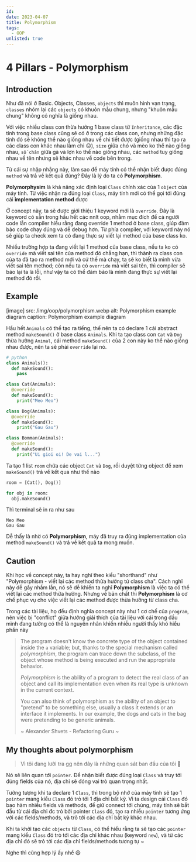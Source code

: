 ```yaml
---
id:
date: 2023-04-07
title: Polymorphism
tags:
  - OOP
unlisted: true
---
```


# 4 Pillars - Polymorphism

## Introduction

Như đã nói ở ⁠Basic. Objects, Classes, `objects` thì muôn hình vạn trạng, `classes` nhóm lại các `objects` có khuôn mẫu chung, nhưng "khuôn mẫu chung" không có nghĩa là giống nhau.

Với việc nhiều class con thừa hưởng 1 base class từ `Inheritance`, các đặc tính trong base class cũng sẽ có ở trong các class con, nhưng những đặc tính đó sẽ không thể nào giống nhau về chi tiết được (giống nhau thì tạo ra các class con khác nhau làm chi 😐), `size` giữa chó và mèo ko thể nào giống nhau, `số chân` giữa gà và lợn ko thể nào giống nhau, các `method` tuy giống nhau về tên nhưng sẽ khác nhau về code bên trong.

Từ cái sự nhập nhằng này, làm sao để máy tính có thể nhận biết được đúng `method` và trả về kết quả đúng? Đây là lý do ta có **Polymorphism**.

**Polymorphysim** là khả năng xác định loại `Class` chính xác của 1 `object` của máy tính. Từ việc nhận ra đúng loại `Class`, máy tính mới có thể gọi tới đúng cái **implementation method** được

Ở concept này, ta sẽ được giới thiệu 1 keyword mới là `override`. Đây là keyword có sẵn trong hầu hết các nnlt oop, nhằm mục đích để cả người code lẫn compiler hiểu rằng đang override 1 method ở base class, giúp đảm bảo code chạy đúng và dễ debug hơn. Từ phía compiler, với keyword này nó sẽ giúp ta check xem ta có đang thực sự viết lại method của base class ko.

Nhiều trường hợp ta đang viết lại 1 method của base class, nếu ta ko có `override` mà viết sai tên của method đó chẳng hạn, thì thành ra class con của ta đã tạo ra method mới và cứ thế mà chạy, ta sẽ ko biết là mình vừa viết sai tên method; còn nếu ta có `override` mà viết sai tên, thì compiler sẽ báo lại ta là lỗi, như vậy ta có thể đảm bảo là mình đang thực sự viết lại method đó rồi.

## Example

[image]
  src: /img/oop/polymorphism.webp
  alt: Polymorphism example diagram
  caption: Polymorphism example diagram

Hầu hết `Animals` có thể tạo ra tiếng, thế nên ta có declare 1 cái abstract method `makeSound()` ở base class `Animals`. Khi ta tạo class con `Cat` và `Dog` thừa hưởng `Animal`, cái method `makeSound()` của 2 con này ko thể nào giống nhau được, nên ta sẽ phải `override` lại nó.

```python
# python
class Animals():
  def makeSound():
    pass

class Cat(Animals):
  @override
  def makeSound():
    print("Meo Meo")

class Dog(Animals):
  @override
  def makeSound():
    print("Gau Gau")

class Bomman(Animals):
  @override
  def makeSound():
    print("Ui gioi oi! De vai l...")
```

Ta tạo 1 list `room` chứa các object `Cat` và `Dog`, rồi duyệt từng object để xem `makeSound()` trả về kết qua như thế nào

```python
room = [Cat(), Dog()]

for obj in room:
  obj.makeSound()
```

Thì terminal sẽ in ra như sau

```
Meo Meo
Gau Gau
```

Dễ thấy là nhờ có **Polymorphism**, máy đã truy ra đúng implementation của method `makeSound()` và trả về kết quả ta mong muốn.

## Caution

Khi học về concept này, ta hay nghĩ theo kiểu "shorthand" như "Polymorphism - viết lại các method thừa hưởng từ class cha". Cách nghĩ này dễ gây nhầm lẫn, nó sẽ dễ khiến ta nghĩ **Polymorphism** là việc ta có thể viết lại các method thừa hưởng. Nhưng về bản chất thì **Polymorphism** là cơ chế phục vụ cho việc viết lại các method được thừa hưởng từ class cha.

Trong các tài liệu, họ đều định nghĩa concept này như 1 cơ chế của `program`, nên việc bị "conflict" giữa hướng giải thích của tài liệu với cái trong đầu mình đang tưởng có thể là nguyên nhân khiến nhiều người thấy khó hiểu phần này

> The program doesn't know the concrete type of the object contained inside the `a` variable; but,
> thanks to the special mechanism called *polymorphism*, the program can trace down the subclass,
> of the object whose method is being executed and run the appropriate behavior.
>
> *Polymorphism* is the ability of a program to detect the real class of an object and call its
> implementation even when its real type is unknown in the current context.
>
> You can also think of polymorphism as the ability of an object to "pretend" to be something else,
> usually a class it extends or an interface it implements. In our example, the dogs and cats in
> the bag were pretending to be generic animals.
>
> ~ Alexander Shvets - Refactoring Guru ~

## My thoughts about polymorphism

> Vì tôi đang lười tra gg nên đây là những quan sát ban đầu của tôi 🐧

Nó sẽ liên quan tới `pointer`. Để nhận biết được đúng loại `Class` và truy tới đúng fields của nó, địa chỉ sẽ đóng vai trò quan trọng nhất.

Tưởng tượng khi ta declare 1 `Class`, thì trong bộ nhớ của máy tính sẽ tạo 1 `pointer` mang kiểu `Class` đó trỏ tới 1 địa chỉ bất kỳ. Vì ta design cái `Class` đó bao hàm nhiều fields và methods, để giữ connect tới chúng, máy tính sẽ bắt đầu từ cái địa chỉ đc trỏ bởi pointer `Class` đó, tạo ra nhiều `pointer` tương ứng với các fields/methods, và trỏ tới các địa chỉ bất kỳ khác nhau.

Khi ta khởi tạo các `objects` từ `Class`, có thể hiểu rằng ta sẽ tạo các `pointer` mang kiểu `Class` đó trỏ tới các địa chỉ khác nhau (keyword `new`), và từ các địa chỉ đó sẽ trỏ tới các địa chỉ fields/methods tương tự ~

Nghe thì cũng hợp lý ấy nhể 😃
